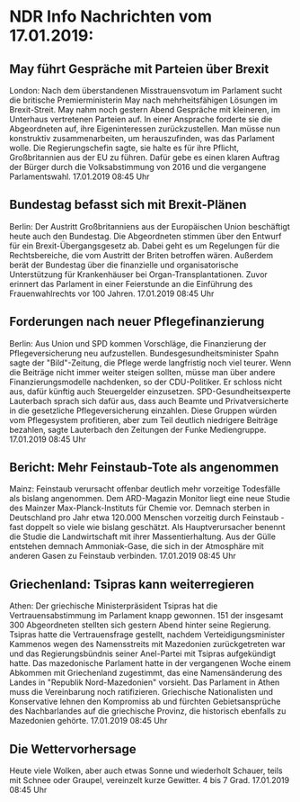 # NDR Info Nachrichten vom 17.01.2019:


## May führt Gespräche mit Parteien über Brexit
London:	Nach dem überstandenen Misstrauensvotum im Parlament sucht die britische Premierministerin May nach mehrheitsfähigen Lösungen im Brexit-Streit. May nahm noch gestern Abend Gespräche mit kleineren, im Unterhaus vertretenen Parteien auf. In einer Ansprache forderte sie die Abgeordneten auf, ihre Eigeninteressen zurückzustellen. Man müsse nun konstruktiv zusammenarbeiten, um herauszufinden, was das Parlament wolle. Die Regierungschefin sagte, sie halte es für ihre Pflicht, Großbritannien aus der EU zu führen. Dafür gebe es einen klaren Auftrag der Bürger durch die Volksabstimmung von 2016 und die vergangene Parlamentswahl. 17.01.2019 08:45 Uhr 

## Bundestag befasst sich mit Brexit-Plänen
Berlin: Der Austritt Großbritanniens aus der Europäischen Union beschäftigt heute auch den Bundestag. Die Abgeordneten stimmen über den Entwurf für ein Brexit-Übergangsgesetz ab. Dabei geht es um Regelungen für die Rechtsbereiche, die vom Austritt der Briten betroffen wären. Außerdem berät der Bundestag über die finanzielle und organisatorische Unterstützung für Krankenhäuser bei Organ-Transplantationen. Zuvor erinnert das Parlament in einer Feierstunde an die Einführung des Frauenwahlrechts vor 100 Jahren. 17.01.2019 08:45 Uhr 

## Forderungen nach neuer Pflegefinanzierung
Berlin:	Aus Union und SPD kommen Vorschläge, die Finanzierung der Pflegeversicherung neu aufzustellen. Bundesgesundheitsminister Spahn sagte der "Bild"-Zeitung, die Pflege werde langfristig noch viel teurer. Wenn die Beiträge nicht immer weiter steigen sollten, müsse man über andere Finanzierungsmodelle nachdenken, so der CDU-Politiker. Er schloss nicht aus, dafür künftig auch Steuergelder einzusetzen. SPD-Gesundheitsexperte Lauterbach sprach sich dafür aus, dass auch Beamte und Privatversicherte in die gesetzliche Pflegeversicherung einzahlen. Diese Gruppen würden vom Pflegesystem profitieren, aber zum Teil deutlich niedrigere Beiträge bezahlen, sagte Lauterbach den Zeitungen der Funke Mediengruppe. 17.01.2019 08:45 Uhr 

## Bericht: Mehr Feinstaub-Tote als angenommen
Mainz:	Feinstaub verursacht offenbar deutlich mehr vorzeitige Todesfälle als bislang angenommen. Dem ARD-Magazin Monitor liegt eine neue Studie des Mainzer Max-Planck-Instituts für Chemie vor. Demnach sterben in Deutschland pro Jahr etwa 120.000 Menschen vorzeitig durch Feinstaub - fast doppelt so viele wie bislang geschätzt. Als Hauptverursacher benennt die Studie die Landwirtschaft mit ihrer Massentierhaltung. Aus der Gülle entstehen demnach Ammoniak-Gase, die sich in der Atmosphäre mit anderen Gasen zu Feinstaub verbinden. 17.01.2019 08:45 Uhr 

## Griechenland: Tsipras kann weiterregieren
Athen: Der griechische Ministerpräsident Tsipras hat die Vertrauensabstimmung im Parlament knapp gewonnen. 151 der insgesamt 300 Abgeordneten stellten sich gestern Abend hinter seine Regierung. Tsipras hatte die Vertrauensfrage gestellt, nachdem Verteidigungsminister Kammenos wegen des Namensstreits mit Mazedonien zurückgetreten war und das Regierungsbündnis seiner Anel-Partei mit Tsipras aufgekündigt hatte. Das mazedonische Parlament hatte in der vergangenen Woche einem Abkommen mit Griechenland zugestimmt, das eine Namensänderung des Landes in "Republik Nord-Mazedonien" vorsieht. Das Parlament in Athen muss die Vereinbarung noch ratifizieren. Griechische Nationalisten und Konservative lehnen den Kompromiss ab und fürchten Gebietsansprüche des Nachbarlandes auf die griechische Provinz, die historisch ebenfalls zu Mazedonien gehörte. 17.01.2019 08:45 Uhr 

## Die Wettervorhersage
Heute viele Wolken, aber auch etwas Sonne und wiederholt Schauer, teils mit Schnee oder Graupel, vereinzelt kurze Gewitter. 4 bis 7 Grad. 17.01.2019 08:45 Uhr 
